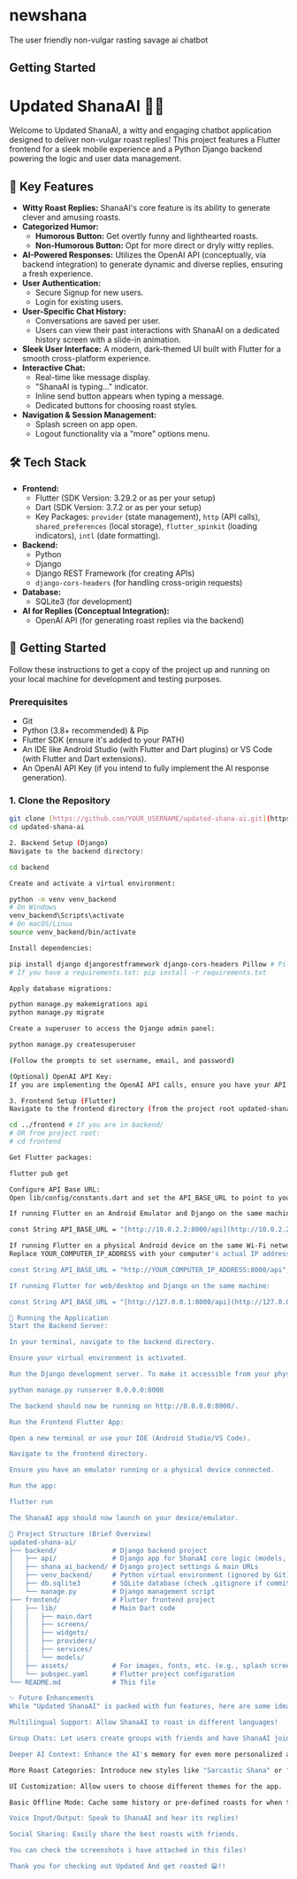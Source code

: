 # newshana

The user friendly non-vulgar rasting savage ai chatbot

## Getting Started

# Updated ShanaAI 🤖💬

Welcome to Updated ShanaAI, a witty and engaging chatbot application designed to deliver non-vulgar roast replies! This project features a Flutter frontend for a sleek mobile experience and a Python Django backend powering the logic and user data management.

## 🌟 Key Features

* **Witty Roast Replies:** ShanaAI's core feature is its ability to generate clever and amusing roasts.
* **Categorized Humor:**
    * **Humorous Button:** Get overtly funny and lighthearted roasts.
    * **Non-Humorous Button:** Opt for more direct or dryly witty replies.
* **AI-Powered Responses:** Utilizes the OpenAI API (conceptually, via backend integration) to generate dynamic and diverse replies, ensuring a fresh experience.
* **User Authentication:**
    * Secure Signup for new users.
    * Login for existing users.
* **User-Specific Chat History:**
    * Conversations are saved per user.
    * Users can view their past interactions with ShanaAI on a dedicated history screen with a slide-in animation.
* **Sleek User Interface:** A modern, dark-themed UI built with Flutter for a smooth cross-platform experience.
* **Interactive Chat:**
    * Real-time like message display.
    * "ShanaAI is typing..." indicator.
    * Inline send button appears when typing a message.
    * Dedicated buttons for choosing roast styles.
* **Navigation & Session Management:**
    * Splash screen on app open.
    * Logout functionality via a "more" options menu.

## 🛠️ Tech Stack

* **Frontend:**
    * Flutter (SDK Version: 3.29.2 or as per your setup)
    * Dart (SDK Version: 3.7.2 or as per your setup)
    * Key Packages: `provider` (state management), `http` (API calls), `shared_preferences` (local storage), `flutter_spinkit` (loading indicators), `intl` (date formatting).
* **Backend:**
    * Python
    * Django
    * Django REST Framework (for creating APIs)
    * `django-cors-headers` (for handling cross-origin requests)
* **Database:**
    * SQLite3 (for development)
* **AI for Replies (Conceptual Integration):**
    * OpenAI API (for generating roast replies via the backend)

## 🚀 Getting Started

Follow these instructions to get a copy of the project up and running on your local machine for development and testing purposes.

### Prerequisites

* Git
* Python (3.8+ recommended) & Pip
* Flutter SDK (ensure it's added to your PATH)
* An IDE like Android Studio (with Flutter and Dart plugins) or VS Code (with Flutter and Dart extensions).
* An OpenAI API Key (if you intend to fully implement the AI response generation).

### 1. Clone the Repository

```bash
git clone [https://github.com/YOUR_USERNAME/updated-shana-ai.git](https://github.com/YOUR_USERNAME/updated-shana-ai.git) # Replace with your repo URL
cd updated-shana-ai

2. Backend Setup (Django)
Navigate to the backend directory:

cd backend

Create and activate a virtual environment:

python -m venv venv_backend
# On Windows
venv_backend\Scripts\activate
# On macOS/Linux
source venv_backend/bin/activate

Install dependencies:

pip install django djangorestframework django-cors-headers Pillow # Pillow might be needed for user-uploaded images in future, good to have.
# If you have a requirements.txt: pip install -r requirements.txt

Apply database migrations:

python manage.py makemigrations api
python manage.py migrate

Create a superuser to access the Django admin panel:

python manage.py createsuperuser

(Follow the prompts to set username, email, and password)

(Optional) OpenAI API Key:
If you are implementing the OpenAI API calls, ensure you have your API key. You would typically store this as an environment variable or in a secure configuration file that is not committed to Git (e.g., in an .env file that settings.py reads, and .env is in .gitignore). For the current conceptual use, the backend views.py uses predefined lists.

3. Frontend Setup (Flutter)
Navigate to the frontend directory (from the project root updated-shana-ai):

cd ../frontend # If you are in backend/
# OR from project root:
# cd frontend

Get Flutter packages:

flutter pub get

Configure API Base URL:
Open lib/config/constants.dart and set the API_BASE_URL to point to your Django backend:

If running Flutter on an Android Emulator and Django on the same machine:

const String API_BASE_URL = "[http://10.0.2.2:8000/api](http://10.0.2.2:8000/api)";

If running Flutter on a physical Android device on the same Wi-Fi network as your development machine (where Django is running):
Replace YOUR_COMPUTER_IP_ADDRESS with your computer's actual IP address on the local network.

const String API_BASE_URL = "http://YOUR_COMPUTER_IP_ADDRESS:8000/api";

If running Flutter for web/desktop and Django on the same machine:

const String API_BASE_URL = "[http://127.0.0.1:8000/api](http://127.0.0.1:8000/api)";

🏃 Running the Application
Start the Backend Server:

In your terminal, navigate to the backend directory.

Ensure your virtual environment is activated.

Run the Django development server. To make it accessible from your physical device or emulator:

python manage.py runserver 0.0.0.0:8000

The backend should now be running on http://0.0.0.0:8000/.

Run the Frontend Flutter App:

Open a new terminal or use your IDE (Android Studio/VS Code).

Navigate to the frontend directory.

Ensure you have an emulator running or a physical device connected.

Run the app:

flutter run

The ShanaAI app should now launch on your device/emulator.

📂 Project Structure (Brief Overview)
updated-shana-ai/
├── backend/              # Django backend project
│   ├── api/              # Django app for ShanaAI core logic (models, views, etc.)
│   ├── shana_ai_backend/ # Django project settings & main URLs
│   ├── venv_backend/     # Python virtual environment (ignored by Git)
│   ├── db.sqlite3        # SQLite database (check .gitignore if committed)
│   └── manage.py         # Django management script
├── frontend/             # Flutter frontend project
│   ├── lib/              # Main Dart code
│   │   ├── main.dart
│   │   ├── screens/
│   │   ├── widgets/
│   │   ├── providers/
│   │   ├── services/
│   │   └── models/
│   ├── assets/           # For images, fonts, etc. (e.g., splash screen logo)
│   └── pubspec.yaml      # Flutter project configuration
└── README.md             # This file

✨ Future Enhancements
While "Updated ShanaAI" is packed with fun features, here are some ideas for the future:

Multilingual Support: Allow ShanaAI to roast in different languages!

Group Chats: Let users create groups with friends and have ShanaAI join the roasting fun.

Deeper AI Context: Enhance the AI's memory for even more personalized and context-aware replies.

More Roast Categories: Introduce new styles like "Sarcastic Shana" or "Pun Master Shana."

UI Customization: Allow users to choose different themes for the app.

Basic Offline Mode: Cache some history or pre-defined roasts for when there's no internet.

Voice Input/Output: Speak to ShanaAI and hear its replies!

Social Sharing: Easily share the best roasts with friends.

You can check the screenshots i have attached in this files!

Thank you for checking out Updated And get roasted 😁!!